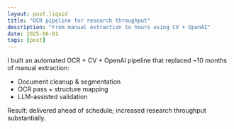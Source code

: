 ```yaml
---
layout: post.liquid
title: "OCR pipeline for research throughput"
description: "From manual extraction to hours using CV + OpenAI"
date: 2025-06-01
tags: [post]
---
```


I built an automated OCR + CV + OpenAI pipeline that replaced ~10 months of manual extraction:

- Document cleanup & segmentation
- OCR pass + structure mapping
- LLM-assisted validation

Result: delivered ahead of schedule; increased research throughput substantially.
